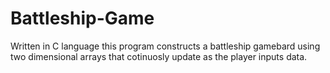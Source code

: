 # Battleship-Game
Written in C language this program constructs a battleship gamebard using two dimensional arrays that cotinuosly update as the player inputs data.  
